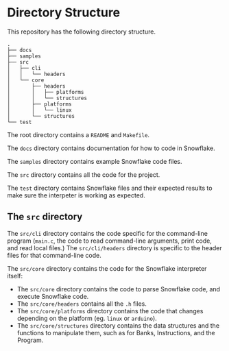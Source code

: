 # Directory Structure

This repository has the following directory structure.

```
.
├── docs
├── samples
├── src
│   ├── cli
│   │   └── headers
│   └── core
│       ├── headers
│       │   ├── platforms
│       │   └── structures
│       ├── platforms
│       │   └── linux
│       └── structures
└── test

```

The root directory contains a `README` and `Makefile`.

The `docs` directory contains documentation for how to code in Snowflake.

The `samples` directory contains example Snowflake code files.

The `src` directory contains all the code for the project. 

The `test` directory contains Snowflake files and their expected results to make
sure the interpeter is working as expected.

## The `src` directory

The `src/cli` directory contains the code specific for the command-line program 
(`main.c`, the code to read command-line arguments, print code, and read local files.) 
The `src/cli/headers` directory is specific to the header files for that command-line code.

The `src/core` directory contains the code for the Snowflake interpreter itself:
* The `src/core` directory contains the code to parse Snowflake code, and 
  execute Snowflake code.
* The `src/core/headers` contains all the `.h` files.
* The `src/core/platforms` directory contains the code that changes depending
  on the platform (eg. `linux` or `arduino`).
* The `src/core/structures` directory contains the data structures and the functions
  to manipulate them, such as for Banks, Instructions, and the Program.
